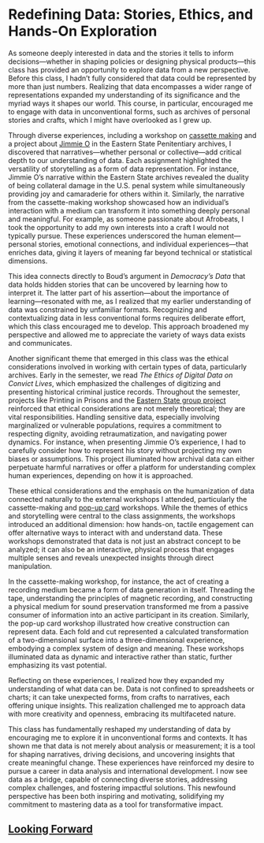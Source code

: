 # Redefining Data: Stories, Ethics, and Hands-On Exploration

As someone deeply interested in data and the stories it tells to inform decisions—whether in shaping policies or designing physical products—this class has provided an opportunity to explore data from a new perspective. Before this class, I hadn’t fully considered that data could be represented by more than just numbers. Realizing that data encompasses a wider range of representations expanded my understanding of its significance and the myriad ways it shapes our world. This course, in particular, encouraged me to engage with data in unconventional forms, such as archives of personal stories and crafts, which I might have overlooked as I grew up.

Through diverse experiences, including a workshop on [cassette making](https://drive.google.com/drive/folders/1EzEtjOgXbVSRg-8ql1eBXIDd0x3IOf4S?usp=sharing) and a project about [Jimmie O](https://printinginprisons.org/blog/alliyuo/) in the Eastern State Penitentiary archives, I discovered that narratives—whether personal or collective—add critical depth to our understanding of data. Each assignment highlighted the versatility of storytelling as a form of data representation. For instance, Jimmie O’s narrative within the Eastern State archives revealed the duality of being collateral damage in the U.S. penal system while simultaneously providing joy and camaraderie for others within it. Similarly, the narrative from the cassette-making workshop showcased how an individual’s interaction with a medium can transform it into something deeply personal and meaningful. For example, as someone passionate about Afrobeats, I took the opportunity to add my own interests into a craft I would not typically pursue. These experiences underscored the human element—personal stories, emotional connections, and individual experiences—that enriches data, giving it layers of meaning far beyond technical or statistical dimensions.

This idea connects directly to Boud’s argument in *Democracy’s Data* that data holds hidden stories that can be uncovered by learning how to interpret it. The latter part of his assertion—about the importance of learning—resonated with me, as I realized that my earlier understanding of data was constrained by unfamiliar formats. Recognizing and contextualizing data in less conventional forms requires deliberate effort, which this class encouraged me to develop. This approach broadened my perspective and allowed me to appreciate the variety of ways data exists and communicates.

Another significant theme that emerged in this class was the ethical considerations involved in working with certain types of data, particularly archives. Early in the semester, we read *The Ethics of Digital Data on Convict Lives*, which emphasized the challenges of digitizing and presenting historical criminal justice records. Throughout the semester, projects like Printing in Prisons and the [Eastern State group project](https://drive.google.com/drive/folders/1AAwtIprCipm6bJwr1iRKPkAcdSRHZfk5?usp=sharing) reinforced that ethical considerations are not merely theoretical; they are vital responsibilities. Handling sensitive data, especially involving marginalized or vulnerable populations, requires a commitment to respecting dignity, avoiding retraumatization, and navigating power dynamics. For instance, when presenting Jimmie O’s experience, I had to carefully consider how to represent his story without projecting my own biases or assumptions. This project illuminated how archival data can either perpetuate harmful narratives or offer a platform for understanding complex human experiences, depending on how it is approached.

These ethical considerations and the emphasis on the humanization of data connected naturally to the external workshops I attended, particularly the cassette-making and [pop-up card](https://drive.google.com/drive/folders/17GlBanRZFllFKnyAO3gXW6rXv2oEFYJ0?usp=sharing) workshops. While the themes of ethics and storytelling were central to the class assignments, the workshops introduced an additional dimension: how hands-on, tactile engagement can offer alternative ways to interact with and understand data. These workshops demonstrated that data is not just an abstract concept to be analyzed; it can also be an interactive, physical process that engages multiple senses and reveals unexpected insights through direct manipulation.

In the cassette-making workshop, for instance, the act of creating a recording medium became a form of data generation in itself. Threading the tape, understanding the principles of magnetic recording, and constructing a physical medium for sound preservation transformed me from a passive consumer of information into an active participant in its creation. Similarly, the pop-up card workshop illustrated how creative construction can represent data. Each fold and cut represented a calculated transformation of a two-dimensional surface into a three-dimensional experience, embodying a complex system of design and meaning. These workshops illuminated data as dynamic and interactive rather than static, further emphasizing its vast potential.

Reflecting on these experiences, I realized how they expanded my understanding of what data can be. Data is not confined to spreadsheets or charts; it can take unexpected forms, from crafts to narratives, each offering unique insights. This realization challenged me to approach data with more creativity and openness, embracing its multifaceted nature.

This class has fundamentally reshaped my understanding of data by encouraging me to explore it in unconventional forms and contexts. It has shown me that data is not merely about analysis or measurement; it is a tool for shaping narratives, driving decisions, and uncovering insights that create meaningful change. These experiences have reinforced my desire to pursue a career in data analysis and international development. I now see data as a bridge, capable of connecting diverse stories, addressing complex challenges, and fostering impactful solutions. This newfound perspective has been both inspiring and motivating, solidifying my commitment to mastering data as a tool for transformative impact.


## [Looking Forward](https://github.com/alliyuo/alliyuo.github.io/blob/main/lookingforward.md)
